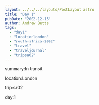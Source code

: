 ```yaml
---
layout: ../../../layouts/PostLayout.astro
title: "Day 1"
pubDate: "2002-12-15"
author: Andrew Betts
tags: 
  - "day1"
  - "locationlondon"
  - "south-africa-2002"
  - "travel"
  - "traveljournal"
  - "tripsa02"
---
```


summary:In transit

location:London

trip:sa02

day:1
